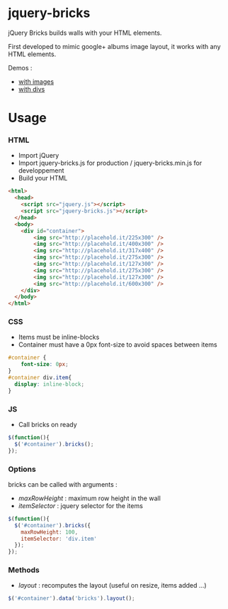 jquery-bricks
=============

jQuery Bricks builds walls with your HTML elements.

First developed to mimic google+ albums image layout, it works with any HTML elements.

Demos :
- [with images](http://jsfiddle.net/rqb98/)
- [with divs](http://jsfiddle.net/3jTRG/)


# Usage

### HTML

- Import jQuery
- Import jquery-bricks.js for production / jquery-bricks.min.js for developpement
- Build your HTML

```html
<html>
  <head>
    <script src="jquery.js"></script>
    <script src="jquery-bricks.js"></script>
  </head>
  <body>
    <div id="container">
        <img src="http://placehold.it/225x300" />
        <img src="http://placehold.it/400x300" />
        <img src="http://placehold.it/317x400" />
        <img src="http://placehold.it/275x300" />
        <img src="http://placehold.it/127x300" />
        <img src="http://placehold.it/275x300" />
        <img src="http://placehold.it/127x300" />
        <img src="http://placehold.it/600x300" />
    </div>
  </body>
</html>
```

### CSS

- Items must be inline-blocks
- Container must have a 0px font-size to avoid spaces between items

```css
#container {
    font-size: 0px;
}
#container div.item{
  display: inline-block;
}
```

### JS
- Call bricks on ready

```javascript
$(function(){
  $('#container').bricks();
});
```

### Options

bricks can be called with arguments :
- *maxRowHeight* : maximum row height in the wall
- *itemSelector* : jquery selector for the items

```javascript
$(function(){
  $('#container').bricks({
    maxRowHeight: 100,
    itemSelector: 'div.item'
  });
});
```

### Methods


- *layout* : recomputes the layout (useful on resize, items added ...)

```javascript
$('#container').data('bricks').layout();
```

